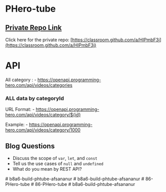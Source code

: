 # PHero-tube

## [ Private Repo Link](https://classroom.github.com/a/HIPmbF3j)

Click here for the private repo: [https://classroom.github.com/a/HIPmbF3j](https://classroom.github.com/a/HIPmbF3j)



# API

All category :  - https://openapi.programming-hero.com/api/videos/categories


### ALL data by categoryId
URL Format: - https://openapi.programming-hero.com/api/videos/category/${id}

Example: - https://openapi.programming-hero.com/api/videos/category/1000


## Blog Questions

- Discuss the scope of `var`, `let`, and `const`
- Tell us the use cases of `null` and `undefined`
- What do you mean by REST API?


#   b 8 a 6 - b u i l d - p h t u b e - a f s a n a n u r  
 #   b 8 a 6 - b u i l d - p h t u b e - a f s a n a n u r  
 #   8 6 - P H e r o - t u b e  
 #   8 6 - P H e r o - t u b e  
 #   b 8 a 6 - b u i l d - p h t u b e - a f s a n a n u r  
 